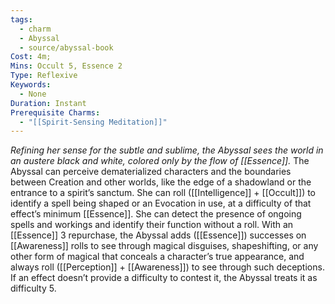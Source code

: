 ```yaml
---
tags:
  - charm
  - Abyssal
  - source/abyssal-book
Cost: 4m; 
Mins: Occult 5, Essence 2
Type: Reflexive
Keywords:
  - None
Duration: Instant
Prerequisite Charms:
  - "[[Spirit-Sensing Meditation]]"
---
```

*Refining her sense for the subtle and sublime, the Abyssal sees the world in an austere black and white, colored only by the flow of [[Essence]].*
The Abyssal can perceive dematerialized characters and the boundaries between Creation and other worlds, like the edge of a shadowland or the entrance to a spirit’s sanctum. She can roll ([[Intelligence]] + [[Occult]]) to identify a spell being shaped or an Evocation in use, at a difficulty of that effect’s minimum [[Essence]]. She can detect the presence of ongoing spells and workings and identify their function without a roll.
With an [[Essence]] 3 repurchase, the Abyssal adds ([[Essence]]) successes on [[Awareness]] rolls to see through magical disguises, shapeshifting, or any other form of magical that conceals a character’s true appearance, and always roll ([[Perception]] + [[Awareness]]) to see through such deceptions. If an effect doesn’t provide a difficulty to contest it, the Abyssal treats it as difficulty 5.